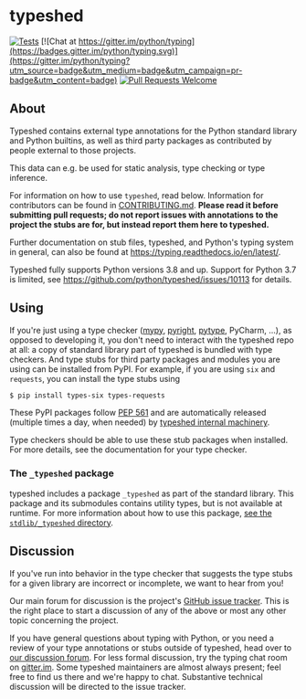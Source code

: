 # typeshed

[![Tests](https://github.com/python/typeshed/actions/workflows/tests.yml/badge.svg)](https://github.com/python/typeshed/actions/workflows/tests.yml)
[![Chat at https://gitter.im/python/typing](https://badges.gitter.im/python/typing.svg)](https://gitter.im/python/typing?utm_source=badge&utm_medium=badge&utm_campaign=pr-badge&utm_content=badge)
[![Pull Requests Welcome](https://img.shields.io/badge/pull%20requests-welcome-brightgreen.svg)](https://github.com/python/typeshed/blob/main/CONTRIBUTING.md)

## About

Typeshed contains external type annotations for the Python standard library
and Python builtins, as well as third party packages as contributed by
people external to those projects.

This data can e.g. be used for static analysis, type checking or type inference.

For information on how to use `typeshed`, read below.  Information for
contributors can be found in [CONTRIBUTING.md](CONTRIBUTING.md).  **Please read
it before submitting pull requests; do not report issues with annotations to
the project the stubs are for, but instead report them here to typeshed.**

Further documentation on stub files, typeshed, and Python's typing system in
general, can also be found at https://typing.readthedocs.io/en/latest/.

Typeshed fully supports Python versions 3.8 and up. Support for Python 3.7
is limited, see https://github.com/python/typeshed/issues/10113
for details.

## Using

If you're just using a type checker ([mypy](https://github.com/python/mypy/),
[pyright](https://github.com/microsoft/pyright),
[pytype](https://github.com/google/pytype/), PyCharm, ...), as opposed to
developing it, you don't need to interact with the typeshed repo at
all: a copy of standard library part of typeshed is bundled with type checkers.
And type stubs for third party packages and modules you are using can
be installed from PyPI. For example, if you are using `six` and `requests`,
you can install the type stubs using

```bash
$ pip install types-six types-requests
```

These PyPI packages follow [PEP 561](http://www.python.org/dev/peps/pep-0561/)
and are automatically released (multiple times a day, when needed) by
[typeshed internal machinery](https://github.com/typeshed-internal/stub_uploader).

Type checkers should be able to use these stub packages when installed. For more
details, see the documentation for your type checker.

### The `_typeshed` package

typeshed includes a package `_typeshed` as part of the standard library.
This package and its submodules contains utility types, but is not
available at runtime. For more information about how to use this package,
[see the `stdlib/_typeshed` directory](https://github.com/python/typeshed/tree/main/stdlib/_typeshed).

## Discussion

If you've run into behavior in the type checker that suggests the type
stubs for a given library are incorrect or incomplete,
we want to hear from you!

Our main forum for discussion is the project's [GitHub issue
tracker](https://github.com/python/typeshed/issues).  This is the right
place to start a discussion of any of the above or most any other
topic concerning the project.

If you have general questions about typing with Python, or you need
a review of your type annotations or stubs outside of typeshed, head over to
[our discussion forum](https://github.com/python/typing/discussions).
For less formal discussion, try the typing chat room on
[gitter.im](https://gitter.im/python/typing).  Some typeshed maintainers
are almost always present; feel free to find us there and we're happy
to chat.  Substantive technical discussion will be directed to the
issue tracker.
